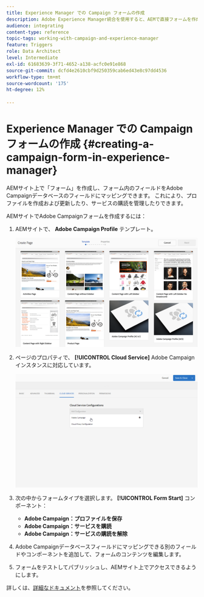 ```yaml
---
title: Experience Manager での Campaign フォームの作成
description: Adobe Experience Manager統合を使用すると、AEMで直接フォームを作成して、プロファイルを作成および更新したり、購読を管理したりできます。
audience: integrating
content-type: reference
topic-tags: working-with-campaign-and-experience-manager
feature: Triggers
role: Data Architect
level: Intermediate
exl-id: 61683639-3f71-4652-a138-acfc0e91e868
source-git-commit: dcfd4e2610cbf9d250359cab6ed43e8c97dd4536
workflow-type: tm+mt
source-wordcount: '175'
ht-degree: 12%

---
```


# Experience Manager での Campaign フォームの作成 {#creating-a-campaign-form-in-experience-manager}

AEMサイト上で「フォーム」を作成し、フォーム内のフィールドをAdobe Campaignデータベースのフィールドにマッピングできます。 これにより、プロファイルを作成および更新したり、サービスの購読を管理したりできます。

AEMサイトでAdobe Campaignフォームを作成するには：

1. AEMサイトで、 **Adobe Campaign Profile** テンプレート。

   ![](assets/aem_content_forms.png)

1. ページのプロパティで、 **[!UICONTROL Cloud Service]** Adobe Campaignインスタンスに対応しています。

   ![](assets/aem_content_forms_2.png)

1. 次の中からフォームタイプを選択します。 **[!UICONTROL Form Start]** コンポーネント：

   * **Adobe Campaign：プロファイルを保存**
   * **Adobe Campaign：サービスを購読**
   * **Adobe Campaign：サービスの購読を解除**

1. Adobe Campaignデータベースフィールドにマッピングできる別のフィールドやコンポーネントを追加して、フォームのコンテンツを編集します。
1. フォームをテストしてパブリッシュし、AEMサイト上でアクセスできるようにします。

詳しくは、[詳細なドキュメント](https://experienceleague.adobe.com/docs/experience-manager-65/authoring/aem-adobe-campaign/adobe-campaign-forms.html)を参照してください。
